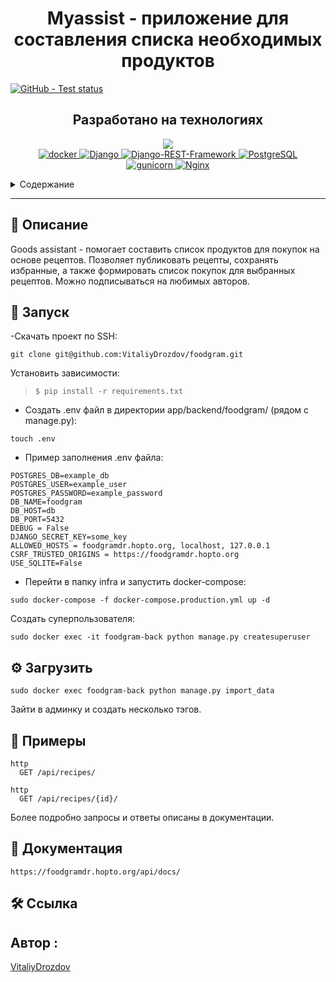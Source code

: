
<h1 align="center">  Myassist - приложение для составления списка необходимых продуктов </h1>


<p>
    <a href= "https://github.com/VitaliyDrozdov/foodgram/actions/">
    <img alt="GitHub - Test status" src="https://github.com/VitaliyDrozdov/foodgram/actions/workflows/main.yml/badge.svg">
    </a>
</p>
<h2 align="center">Разработано на технологиях</h2>

<p align="center">
    <a href="https://www.python.org/">
	    <img src="https://img.shields.io/badge/python-3670A0?style=for-the-badge&logo=python&logoColor=ffdd54">
    </a>
    <br>
    <a href="https://www.docker.com/">
	    <img alt="docker" src="https://img.shields.io/badge/docker-%230db7ed.svg?style=for-the-badge&logo=docker&logoColor=white">
     </a>
    <a href="https://www.djangoproject.com/">
        <img alt="Django" src="https://img.shields.io/badge/django-%23092E20.svg?style=for-the-badge&logo=django&logoColor=white">
    </a>
    <a href="https://www.django-rest-framework.org/">
        <img alt="Django-REST-Framework" src="https://img.shields.io/badge/DJANGO-REST-ff1709?style=for-the-badge&logo=django&logoColor=white&color=ff1709&labelColor=gray">
    </a>
    <a href="https://www.postgresql.org/">
        <img alt="PostgreSQL" src="https://img.shields.io/badge/postgres-%23316192.svg?style=for-the-badge&logo=postgresql&logoColor=white">
    </a>
	 <br>
    <a href="https://gunicorn.org/">
        <img alt="gunicorn" src="https://img.shields.io/badge/gunicorn-%298729.svg?style=for-the-badge&logo=gunicorn&logoColor=white">
    </a>
    <a href="https://nginx.org/ru/">
        <img alt="Nginx" src="https://img.shields.io/badge/nginx-%23009639.svg?style=for-the-badge&logo=nginx&logoColor=white">
    </a>
  
</p>

<!-- TABLE OF CONTENTS -->
<details>
  <summary>Содержание</summary>

- [📍 Описание](#-описание)
- [🚀 Запуск проекта](#-запуск)
- [⚙️ Загрузить данные](#️-Загрузить)
- [🤖 Документация](#-Документация)
- [🧪 Примеры запросов](#-Примеры)
- [🛠 Ссылка на сайт](#-Ссылка)
- [📄 Автор](#-автор)
</details>
<hr>  


</p>
<h2 align="center">

## 📍 Описание

</h2>
<p>
    Goods assistant - помогает составить список продуктов для покупок на основе рецептов. Позволяет публиковать рецепты, сохранять избранные, а также формировать список покупок для выбранных рецептов. Можно подписываться на любимых авторов.
</p>


<h2 align="center">

## 🚀 Запуск

</h2>

<p>
-Скачать проект по SSH:

```text
git clone git@github.com:VitaliyDrozdov/foodgram.git
```

Установить зависимости:
> ```console
> $ pip install -r requirements.txt
> ```

- Создать .env файл в директории app/backend/foodgram/ (рядом с manage.py):

```text
touch .env
```

- Пример заполнения .env файла:

```text
POSTGRES_DB=example_db
POSTGRES_USER=example_user
POSTGRES_PASSWORD=example_password
DB_NAME=foodgram
DB_HOST=db
DB_PORT=5432
DEBUG = False
DJANGO_SECRET_KEY=some_key
ALLOWED_HOSTS = foodgramdr.hopto.org, localhost, 127.0.0.1
CSRF_TRUSTED_ORIGINS = https://foodgramdr.hopto.org
USE_SQLITE=False
```

- Перейти в папку infra и запустить docker-compose:

```text
sudo docker-compose -f docker-compose.production.yml up -d
```

Создать суперпользователя:

```text
sudo docker exec -it foodgram-back python manage.py createsuperuser
```
</p>

## ⚙️ Загрузить

```text
sudo docker exec foodgram-back python manage.py import_data
```
Зайти в админку и создать несколько тэгов.

## 🧪 Примеры

```text
http
  GET /api/recipes/
```
```text
http
  GET /api/recipes/{id}/
```
Более подробно запросы и ответы описаны в документации.

## 🤖 Документация

```text
https://foodgramdr.hopto.org/api/docs/

```
## 🛠 Ссылка
<h3>
<!--     <a href="https://foodgramdr.hopto.org/">https://foodgramdr.hopto.org/</a> -->
</h3>

## Автор :

[VitaliyDrozdov](https://github.com/VitaliyDrozdov)
